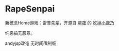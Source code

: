 # RapeSenpai
新概念Home游戏：雷普先辈，开源自
[星夜](https://github.com/arcxingye)
的
[吃掉小鹿乃](https://github.com/arcxingye/EatKano)

纯恶搞无恶意。

andyjsp改造 无时间限制版
